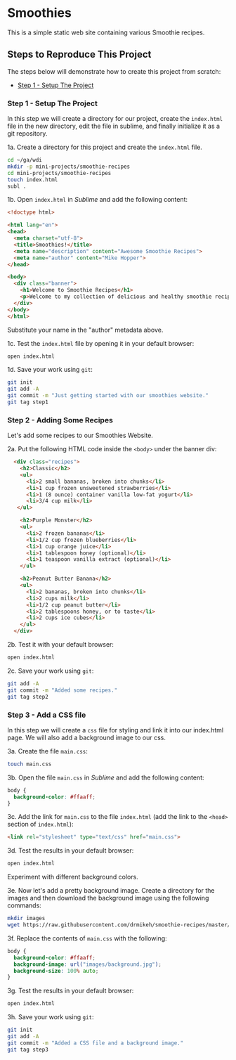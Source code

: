 # Smoothies

This is a simple static web site containing various Smoothie recipes.

## Steps to Reproduce This Project

The steps below will demonstrate how to create this project from scratch:

* [Step 1 - Setup The Project](#step-1---setup-the-project)

### Step 1 - Setup The Project

In this step we will create a directory for our project, create the `index.html` file in the new directory, edit the file in sublime, and finally initialize it as a git repository.

1a. Create a directory for this project and create the `index.html` file.

```bash
cd ~/ga/wdi
mkdir -p mini-projects/smoothie-recipes
cd mini-projects/smoothie-recipes
touch index.html
subl .
```

1b. Open `index.html` in *Sublime* and add the following content:

```html
<!doctype html>

<html lang="en">
<head>
  <meta charset="utf-8">
  <title>Smoothies!</title>
  <meta name="description" content="Awesome Smoothie Recipes">
  <meta name="author" content="Mike Hopper">
</head>

<body>
  <div class="banner">
    <h1>Welcome to Smoothie Recipes</h1>
    <p>Welcome to my collection of delicious and healthy smoothie recipes. Enjoy!!!</p>
  </div>
</body>
</html>
```

Substitute your name in the "author" metadata above.


1c. Test the `index.html` file by opening it in your default browser:

```bash
open index.html
```

1d. Save your work using `git`:

```bash
git init
git add -A
git commit -m "Just getting started with our smoothies website."
git tag step1
```

### Step 2 - Adding Some Recipes

Let's add some recipes to our Smoothies Website.

2a. Put the following HTML code inside the `<body>` under the banner div:

```html
  <div class="recipes">
    <h2>Classic</h2>
    <ul>
      <li>2 small bananas, broken into chunks</li>
      <li>1 cup frozen unsweetened strawberries</li>
      <li>1 (8 ounce) container vanilla low-fat yogurt</li>
      <li>3/4 cup milk</li>
   </ul>

    <h2>Purple Monster</h2>
    <ul>
      <li>2 frozen bananas</li>
      <li>1/2 cup frozen blueberries</li>
      <li>1 cup orange juice</li>
      <li>1 tablespoon honey (optional)</li>
      <li>1 teaspoon vanilla extract (optional)</li>
    </ul>

    <h2>Peanut Butter Banana</h2>
    <ul>
      <li>2 bananas, broken into chunks</li>
      <li>2 cups milk</li>
      <li>1/2 cup peanut butter</li>
      <li>2 tablespoons honey, or to taste</li>
      <li>2 cups ice cubes</li>
    </ul>
  </div>
```

2b. Test it with your default browser:

```bash
open index.html
```

2c. Save your work using `git`:

```bash
git add -A
git commit -m "Added some recipes."
git tag step2
```

### Step 3 - Add a CSS file

In this step we will create a `css` file for styling and link it into our index.html page. We will also add a background image to our css.

3a. Create the file `main.css`:

```bash
touch main.css
```

3b. Open the file `main.css` in _Sublime_ and add the following content:

```css
body {
  background-color: #ffaaff;
}
```

3c. Add the link for `main.css` to the file `index.html` (add the link to the `<head>` section of `index.html`):

```html
<link rel="stylesheet" type="text/css" href="main.css">
```

3d. Test the results in your default browser:

```bash
open index.html
```

Experiment with different background colors.

3e. Now let's add a pretty background image. Create a directory for the images and then download the background image using the following commands:

```bash
mkdir images
wget https://raw.githubusercontent.com/drmikeh/smoothie-recipes/master/images/background.jpg -O images/background.jpg
```

3f. Replace the contents of `main.css` with the following:

```css
body {
  background-color: #ffaaff;
  background-image: url("images/background.jpg");
  background-size: 100% auto;
}
```

3g. Test the results in your default browser:

```bash
open index.html
```

3h. Save your work using `git`:

```bash
git init
git add -A
git commit -m "Added a CSS file and a background image."
git tag step3
```
